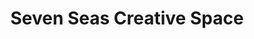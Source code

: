 ---
title: "Seven Seas Creative Space"
url: /union-grove/seven-seas-creative-space/
shop: pottery
---
